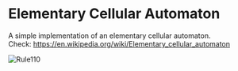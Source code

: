 # Elementary Cellular Automaton
A simple implementation of an elementary cellular automaton.  
Check: https://en.wikipedia.org/wiki/Elementary_cellular_automaton

![Rule110](https://github.com/NavierPy/elementary-cellular-automaton/assets/45111622/1bf04b69-439b-465c-9b58-30a714134316)

